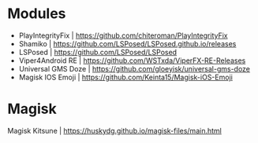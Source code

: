 # Modules 

- PlayIntegrityFix | https://github.com/chiteroman/PlayIntegrityFix
- Shamiko | https://github.com/LSPosed/LSPosed.github.io/releases
- LSPosed | https://github.com/LSPosed/LSPosed
- Viper4Android RE | https://github.com/WSTxda/ViperFX-RE-Releases
- Universal GMS Doze | https://github.com/gloeyisk/universal-gms-doze
- Magisk IOS Emoji | https://github.com/Keinta15/Magisk-iOS-Emoji

# Magisk 

Magisk Kitsune | https://huskydg.github.io/magisk-files/main.html
